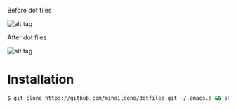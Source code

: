 Before dot files


![alt tag](https://cloud.githubusercontent.com/assets/15171105/19050258/83ed92e2-89b6-11e6-8c8f-6c3ebd4991bf.jpg)


After dot files


![alt tag](https://cloud.githubusercontent.com/assets/15171105/19050494/8194e5ee-89b7-11e6-9d75-afd1652e3130.jpg)


# Installation
``` sh
$ git clone https://github.com/mihaildono/dotfiles.git ~/.emacs.d && sh ~/.emacs.d/config/install.sh
```
